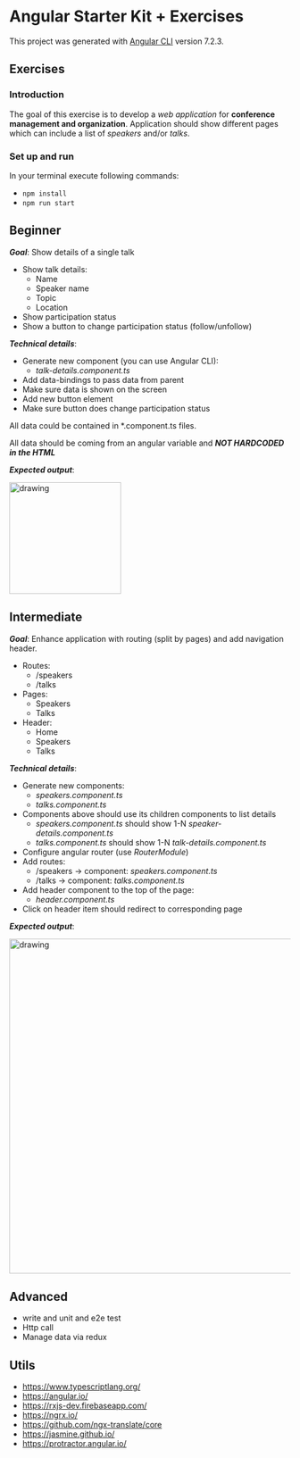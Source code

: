# Angular Starter Kit + Exercises

This project was generated with [Angular CLI](https://github.com/angular/angular-cli) version 7.2.3.

## Exercises 

### Introduction

The goal of this exercise is to develop a *_web application_* for **conference management and organization**.
Application should show different pages which can include a list of *_speakers_* and/or *_talks_*.

### Set up and run

In your terminal execute following commands:
- `npm install`
- `npm run start`

## Beginner

  **_Goal_**: Show details of a single talk
  
  * Show talk details:
    * Name
    * Speaker name
    * Topic
    * Location
  * Show participation status
  * Show a button to change participation status (follow/unfollow)
  
  **_Technical details_**: 
  
  * Generate new component (you can use Angular CLI):
    * _talk-details.component.ts_
  * Add data-bindings to pass data from parent
  * Make sure data is shown on the screen
  * Add new button element
  * Make sure button does change participation status
  
  All data could be contained in *.component.ts files.
  
  All data should be coming from an angular variable and ***NOT HARDCODED in the HTML***
    
  **_Expected output_**:
  
  <img src="http://i65.tinypic.com/v8eb9.png" alt="drawing" width="200"/>


## Intermediate

  **_Goal_**: Enhance application with routing (split by pages) and add navigation header. 
  
  * Routes:
    * /speakers
    * /talks  
  * Pages:
    * Speakers
    * Talks
  * Header:
    * Home
    * Speakers
    * Talks
  
  **_Technical details_**: 
  
  * Generate new components:
    * _speakers.component.ts_
    * _talks.component.ts_
  * Components above should use its children components to list details
    * _speakers.component.ts_ should show 1-N _speaker-details.component.ts_
    * _talks.component.ts_ should show 1-N _talk-details.component.ts_
  * Configure angular router (use _RouterModule_)
  * Add routes:
    * /speakers -> component: _speakers.component.ts_
    * /talks -> component: _talks.component.ts_
  * Add header component to the top of the page:
    * _header.component.ts_
  * Click on header item should redirect to corresponding page
  
  **_Expected output_**:
  
  <img src="http://i63.tinypic.com/2crakip.png" alt="drawing" width="600"/>
  
## Advanced
 
 - write and unit and e2e test 
 - Http call
 - Manage data via redux


## Utils

 - https://www.typescriptlang.org/
 - https://angular.io/
 - https://rxjs-dev.firebaseapp.com/
 - https://ngrx.io/
 - https://github.com/ngx-translate/core
 - https://jasmine.github.io/
 - https://protractor.angular.io/
